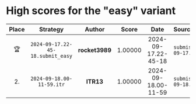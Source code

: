 # High scores for the "easy" variant

| Place | Strategy | Author | Score | Date | Source |
|:-----:|:--------:|:------:|:-----:|:----:|:------ |
| :trophy: | `2024-09-17.22-45-18.submit_easy` | **rocket3989** | 1.00000 | 2024-09-17.22-45-18 | `submissions\public\easy\2024-09-17.22-45-18.submit_easy.py` |
| 2. | `2024-09-18.00-11-59.itr` | **ITR13** | 1.00000 | 2024-09-18.00-11-59 | `submissions\public\easy\2024-09-18.00-11-59.itr.py` |
